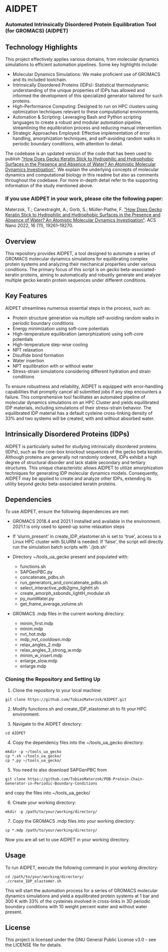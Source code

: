 # AIDPET

###  Automated Intrinsically Disordered Protein Equilibration Tool (for GROMACS) (AIDPET)

## Technology Highlights

This project effectively applies various domains, from molecular dynamics simulations to efficient automation pipelines. Some key highlights include:

 - Molecular Dynamics Simulations: We make proficient use of GROMACS and its included toolchain.
 - Intrinsically Disordered Proteins (IDPs): Statistical thermodynamic understanding of the unique properties of IDPs has allowed and informed the development of this specialized generator tailored for such proteins.
 - High-Performance Computing: Designed to run on HPC clusters using optimization techniques relevant to these computational environments.
 - Automation & Scripting: Leveraging Bash and Python scripting languages to create a robust and modular automation pipeline, streamlining the equilibration process and reducing manual intervention.
 - Strategic Approaches Employed: Effective implementation of error handling, amorphization techniques, and self-avoiding random walks in periodic boundary conditions, with attention to detail.

The codebase is an updated version of the code that has been used to publish ["How Does Gecko Keratin Stick to Hydrophilic and Hydrophobic Surfaces in the Presence and Absence of Water? An Atomistic Molecular Dynamics Investigation"](https://doi.org/10.1021/acsnano.2c08627). We explain the underlying concepts of molecular dynamics and computational biology in this readme but also as comments throughout the codebase. For more in-depth detail refer to the supporting information of the study mentioned above.

### If you use AIDPET in your work, please cite the following paper:

Materzok, T.; Canestraight, A.; Gorb, S.; Müller-Plathe, F. ["How Does Gecko Keratin Stick to Hydrophilic and Hydrophobic Surfaces in the Presence and Absence of Water? An Atomistic Molecular Dynamics Investigation"](https://doi.org/10.1021/acsnano.2c08627). ACS Nano 2022, 16 (11), 19261–19270.

## Overview

This repository provides AIDPET, a tool designed to automate a series of GROMACS molecular dynamics simulations for equilibrating complex protein systems and analyzing their mechanical properties under various conditions. The primary focus of this script is on gecko beta-associated-keratin proteins, aiming to automatically and robustly generate and analyze multiple gecko keratin protein sequences under different conditions.

## Key Features

AIDPET streamlines numerous essential steps in the process, such as:

 - Protein structure generation via multiple self-avoiding random walks in periodic boundary conditions
 - Energy minimization using soft-core potentials
 - High-temperature equilibration (amorphization) using soft-core potentials
 - High-temperature step-wise cooling
 - NPT relaxation
 - Disulfide bond formation
 - Water insertion
 - NPT equilibration with or without water
 - Stress-strain simulations considering different hydration and strain conditions

To ensure robustness and reliability, AIDPET is equipped with error-handling capabilities that promptly cancel all submitted jobs if any step encounters a failure. This comprehensive tool facilitates an automated pipeline of molecular dynamics simulations on an HPC Cluster and yields equilibrated IDP materials, including simulations of their stress-strain behavior. The equilibrated IDP material has a default cysteine cross-linking density of 33% and two systems will be created, with and without absorbed water.

## Intrinsically Disordered Proteins (IDPs)

AIDPET is particularly suited for studying intrinsically disordered proteins (IDPs), such as the core-box knockout sequences of the gecko beta keratin. Although proteins are generally not randomly ordered, IDPs exhibit a high degree of structural disorder and lack stable secondary and tertiary structures. This unique characteristic allows AIDPET to utilize amorphization techniques for generating IDP molecular dynamics models. Consequently, AIDPET may be applied to create and analyze other IDPs, extending its utility beyond gecko beta-associated keratin proteins.

## Dependencies

To use AIDPET, ensure the following dependencies are met:

- GROMACS 2018.4 and 2021.1 installed and available in the environment. 2021.1 is only used to speed-up some relaxation steps

- If 'slurm_present' in create_IDP_elastomer.sh is set to 'true', access to a Linux HPC cluster with SLURM is needed. If 'false', the script will directly run the simulation batch scripts with './job.sh'

- Directory ~/tools_ua_gecko present and populated with:
  - functions.sh
  - SAPGenPBC.py
  - concatenate_pdbs.sh
  - run_generators_and_concatenate_pdbs.sh
  - select_interactive_pdb2gmx_lightH.sh
  - create_amorph_ssbonds_lightH_modular.sh
  - py_numWater.py
  - get_frame_average_volume.sh
  
 - GROMACS .mdp files in the current working directory:
   - minim_first.mdp
   - minim.mdp
   - nvt_hot.mdp
   - mdp_nvt_cooldown.mdp
   - relax_angles_2.mdp
   - relax_angles_3_strong_w.mdp
   - minim_w_insert.mdp
   - enlarge_slow.mdp
   - enlarge.mdp

### Cloning the Repository and Setting Up

1. Clone the repository to your local machine:

```
git clone https://github.com/TobiasMaterzok/AIDPET.git
```

2. Modify functions.sh and create_IDP_elastomer.sh to fit your HPC environment.

3. Navigate to the AIDPET directory:

```
cd AIDPET
```

4. Copy the dependency files into the ~/tools_ua_gecko directory:

```
mkdir -p ~/tools_ua_gecko
cp *.sh ~/tools_ua_gecko/
cp *.py ~/tools_ua_gecko/
```
   
5. You need to also download SAPGenPBC from 
```
git clone https://github.com/TobiasMaterzok/PDB-Protein-Chain-Generator-in-Periodic-Boundary-Conditions
```
and copy the files into ~/tools_ua_gecko/


6. Create your working directory:

```
mkdir -p /path/to/your/working/directory/
```

7. Copy the GROMACS .mdp files into your working directory:

```
cp *.mdp /path/to/your/working/directory/
```

Now you are all set to use AIDPET in your working directory.

## Usage

To run AIDPET, execute the following command in your working directory:

```
cd /path/to/your/working/directory/
./create_IDP_elastomer.sh
```

This will start the automation process for a series of GROMACS molecular dynamics simulations and yield a equilibrated protein systems at 1 bar and 300 K with 33% of the cysteines involved in cross-links in 3D periodic boundary conditions with 10 weight percent water and without water present.

## License

This project is licensed under the GNU General Public License v3.0 - see the LICENSE file for details.    
